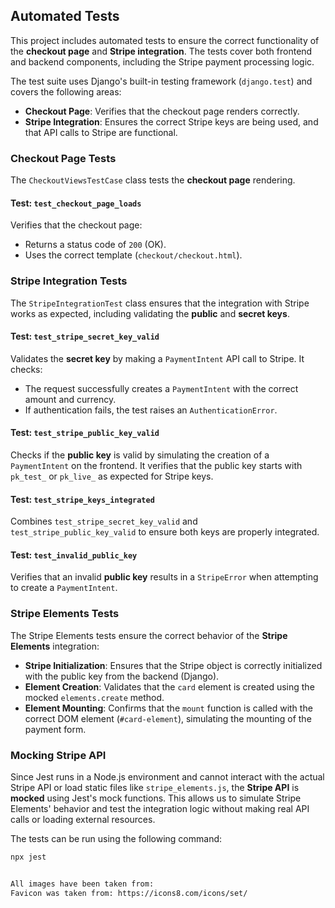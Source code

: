 ## Automated Tests

This project includes automated tests to ensure the correct functionality of the **checkout page** and **Stripe integration**. The tests cover both frontend and backend components, including the Stripe payment processing logic.

The test suite uses Django's built-in testing framework (`django.test`) and covers the following areas:

- **Checkout Page**: Verifies that the checkout page renders correctly.
- **Stripe Integration**: Ensures the correct Stripe keys are being used, and that API calls to Stripe are functional.

### Checkout Page Tests

The `CheckoutViewsTestCase` class tests the **checkout page** rendering.

#### Test: `test_checkout_page_loads`
Verifies that the checkout page:
- Returns a status code of `200` (OK).
- Uses the correct template (`checkout/checkout.html`).

### Stripe Integration Tests

The `StripeIntegrationTest` class ensures that the integration with Stripe works as expected, including validating the **public** and **secret keys**.

#### Test: `test_stripe_secret_key_valid`
Validates the **secret key** by making a `PaymentIntent` API call to Stripe. It checks:
- The request successfully creates a `PaymentIntent` with the correct amount and currency.
- If authentication fails, the test raises an `AuthenticationError`.

#### Test: `test_stripe_public_key_valid`
Checks if the **public key** is valid by simulating the creation of a `PaymentIntent` on the frontend. It verifies that the public key starts with `pk_test_` or `pk_live_` as expected for Stripe keys.

#### Test: `test_stripe_keys_integrated`
Combines `test_stripe_secret_key_valid` and `test_stripe_public_key_valid` to ensure both keys are properly integrated.

#### Test: `test_invalid_public_key`
Verifies that an invalid **public key** results in a `StripeError` when attempting to create a `PaymentIntent`.

### Stripe Elements Tests

The Stripe Elements tests ensure the correct behavior of the **Stripe Elements** integration:

- **Stripe Initialization**: Ensures that the Stripe object is correctly initialized with the public key from the backend (Django).
- **Element Creation**: Validates that the `card` element is created using the mocked `elements.create` method.
- **Element Mounting**: Confirms that the `mount` function is called with the correct DOM element (`#card-element`), simulating the mounting of the payment form.

### Mocking Stripe API

Since Jest runs in a Node.js environment and cannot interact with the actual Stripe API or load static files like `stripe_elements.js`, the **Stripe API** is **mocked** using Jest's mock functions. This allows us to simulate Stripe Elements' behavior and test the integration logic without making real API calls or loading external resources.

The tests can be run using the following command:

```bash
npx jest


All images have been taken from: 
Favicon was taken from: https://icons8.com/icons/set/

